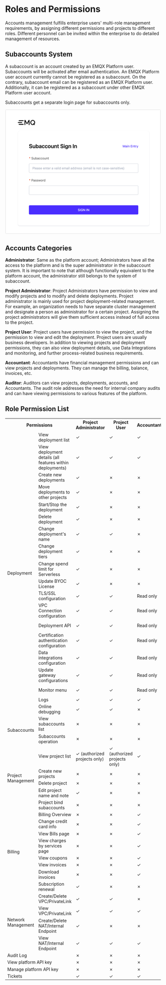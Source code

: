 # Roles and Permissions

Accounts management fulfills enterprise users' multi-role management requirements, by assigning different permissions and projects to different roles. Different personnel can be invited within the enterprise to do detailed management of resources.

## Subaccounts System

A subaccount is an account created by an EMQX Platform user. Subaccounts will be activated after email authentication. An EMQX Platform user account currently cannot be registered as a subaccount. On the contrary, subaccount email can be registered as an EMQX Platform user. Additionally, it can be registered as a subaccount under other EMQX Platform user account.

Subaccounts get a separate login page for subaccounts only.

<img src="./_assets/login_1.png" alt="default_project" style="zoom:67%;" />

## Accounts Categories

**Administrator**: Same as the platform account; Administrators have all the access to the platform and is the super administrator in the subaccount system. It is important to note that although functionally equivalent to the platform account, the administrator still belongs to the system of subaccount.

**Project Administrator**: Project Administrators have permission to view and modify projects and to modify and delete deployments. Project administrator is mainly used for project deployment-related management. For example, an organization needs to have separate cluster management and designate a person as administrator for a certain project. Assigning the project administrators will give them sufficient access instead of full access to the project.

**Project User**: Project users have permission to view the project, and the permission to view and edit the deployment. Project users are usually business developers. In addition to viewing projects and deployment permissions, they can also view deployment details, use Data Integrations and monitoring, and further process-related business requirements.

**Accountant**: Accountants have financial management permissions and can view projects and deployments. They can manage the billing, balance, invoices, etc.

**Auditor**: Auditors can view projects, deployments,  accounts, and Accountants. The audit role addresses the need for internal company audits and can have viewing permissions to various features of the platform.

## Role Permission List

<table>
   <tr>
      <th colspan="2">Permissions</th>
      <th>Project Administrator</th>
      <th>Project User</th>
      <th>Accountant</th>
      <th>Auditor</th>
   </tr>
   <tr>
      <td rowspan="19">Deployment</td>
      <td>View deployment list</td>
      <td>&#10003</td>
      <td>&#10003</td>
      <td>&#10003</td>
      <td>&#10003</td>
   </tr>
  <tr>
   	  <td>View deployment details (all features within deployments)</td>
      <td>&#10003</td>
      <td>&#10003</td>
      <td>&#10003</td>
      <td>&#10003</td>
   </tr>
   <tr>
   	<td>Create new deployments</td>
      <td>&#10003</td>
      <td>&#10007</td>
      <td>&#10007</td>
      <td>&#10007</td>
   </tr>
   <tr>
   	<td>Move deployments to other projects</td>
      <td>&#10003</td>
      <td>&#10007</td>
      <td>&#10007</td>
      <td>&#10007</td>
   </tr>
   <tr>
   	<td>Start/Stop the deployment</td>
      <td>&#10003</td>
      <td>&#10007</td>
      <td>&#10007</td>
      <td>&#10007</td>
   </tr>
   <tr>
   	<td>Delete deployment</td>
      <td>&#10003</td>
      <td>&#10007</td>
      <td>&#10007</td>
      <td>&#10007</td>
   </tr>
   <tr>
   	<td>Change deployment's name</td>
      <td>&#10003</td>
      <td>&#10003</td>
      <td>&#10007</td>
      <td>&#10007</td>
   </tr>
   <tr>
   	<td>Change deployment tiers</td>
      <td>&#10003</td>
      <td>&#10007</td>
      <td>&#10007</td>
      <td>&#10007</td>
   </tr>
   <tr>
   	<td>Change spend limit for Serverless</td>
      <td>&#10003</td>
      <td>&#10007</td>
      <td>&#10007</td>
      <td>&#10007</td>
   </tr>
   <tr>
   	<td>Update BYOC License</td>
      <td>&#10003</td>
      <td>&#10007</td>
      <td>&#10007</td>
      <td>&#10007</td>
   </tr>
   <tr>
   	<td>TLS/SSL configuration</td>
      <td>&#10003</td>
      <td>&#10003</td>
      <td>Read only</td>
      <td>Read only</td>
   </tr>
   <tr>
   	<td>VPC Connection configuration</td>
      <td>&#10003</td>
      <td>&#10003</td>
      <td>Read only</td>
      <td>Read only</td>
   </tr>
   <tr>
   	<td>Deployment API</td>
      <td>&#10003</td>
      <td>&#10003</td>
      <td>Read only</td>
      <td>Read only</td>
   </tr>
   <tr>
   	<td>Certification authentication configuration</td>
      <td>&#10003</td>
      <td>&#10003</td>
      <td>Read only</td>
      <td>Read only</td>
   </tr>
   <tr>
   	<td>Data integrations configuration</td>
      <td>&#10003</td>
      <td>&#10003</td>
      <td>Read only</td>
      <td>Read only</td>
   </tr>
   <tr>
      <td>Update gateway configurations</td>
      <td>&#10003</td>
      <td>&#10003</td>
      <td>Read only</td>
      <td>Read only</td>
   </tr>
   <tr>
      <td>Monitor menu</td>
      <td>&#10003</td>
      <td>&#10003</td>
      <td>Read only</td>
      <td>Read only</td>
   </tr>
   <tr>
      <td>Logs</td>
      <td>&#10003</td>
      <td>&#10003</td>
      <td>&#10003</td>
      <td>&#10003</td>
   </tr>
   <tr>
      <td>Online debugging</td>
      <td>&#10003</td>
      <td>&#10003</td>
      <td>&#10007</td>
      <td>&#10007</td>
   </tr>
   <tr>
      <td rowspan="2">Subaccounts</td>
      <td>View subaccounts list</td>
      <td>&#10007</td>
      <td>&#10007</td>
      <td>&#10007</td>
      <td>&#10003</td>
   </tr>
   <tr>
      <td>Subaccounts operation</td>
      <td>&#10007</td>
      <td>&#10007</td>
      <td>&#10007</td>
      <td>&#10007</td>
   </tr>
   <tr>
      <td rowspan="5">Project Management</td>
      <td>View project list</td>
      <td>&#10003 (authorized projects only)</td>
      <td>&#10003 (authorized projects only)</td>
      <td>&#10003</td>
      <td>&#10003</td>
   </tr>
   <tr>
   	<td>Create new projects</td>
      <td>&#10007</td>
      <td>&#10007</td>
      <td>&#10007</td>
      <td>&#10007</td>
   </tr>
   <tr>
   	<td>Delete project</td>
      <td>&#10007</td>
      <td>&#10007</td>
      <td>&#10007</td>
      <td>&#10007</td>
   </tr>
   <tr>
      <td>Edit project name and note</td>
      <td>&#10003</td>
      <td>&#10007</td>
      <td>&#10007</td>
      <td>&#10007</td>
   </tr>
   <tr>
      <td>Project bind subaccounts</td>
      <td>&#10007</td>
      <td>&#10007</td>
      <td>&#10007</td>
      <td>&#10007</td>
   </tr>
	<tr>
      <td rowspan="8">Billing</td>
      <td>Billing Overview</td>
      <td>&#10007</td>
      <td>&#10007</td>
      <td>&#10003</td>
      <td>&#10003</td>
   </tr>
   <tr>
      <td>Change credit card info</td>
      <td>&#10007</td>
      <td>&#10007</td>
      <td>&#10003</td>
      <td>&#10007</td>
   </tr>
   <tr>
      <td>View Bills page</td>
      <td>&#10007</td>
      <td>&#10007</td>
      <td>&#10003</td>
      <td>&#10003</td>
   </tr>
   <tr>
      <td>View charges by services page</td>
      <td>&#10007</td>
      <td>&#10007</td>
      <td>&#10003</td>
      <td>&#10003</td>
   </tr>
   <tr>
      <td>View coupons</td>
      <td>&#10007</td>
      <td>&#10007</td>
      <td>&#10003</td>
      <td>&#10003</td>
   </tr>
   <tr>
      <td>View invoices</td>
      <td>&#10007</td>
      <td>&#10007</td>
      <td>&#10003</td>
      <td>&#10003</td>
   </tr>
   <tr>
      <td>Download invoices</td>
      <td>&#10007</td>
      <td>&#10007</td>
      <td>&#10003</td>
      <td>&#10007</td>
   </tr>
   <tr>
      <td>Subscription renewal</td>
      <td>&#10003</td>
      <td>&#10007</td>
      <td>&#10007</td>
      <td>&#10007</td>
   </tr>
   <tr>
      <td rowspan="4">Network Management</td>
      <td>Create/Delete VPC/PrivateLink</td>
      <td>&#10003</td>
      <td>&#10003</td>
      <td>&#10007</td>
      <td>&#10007</td>
   </tr>
   <tr>
      <td>View VPC/PrivateLink</td>
      <td>&#10003</td>
      <td>&#10003</td>
      <td>&#10003</td>
      <td>&#10003</td>
   </tr>
   <tr>
      <td>Create/Delete NAT/Internal Endpoint</td>
      <td>&#10003</td>
      <td>&#10007</td>
      <td>&#10007</td>
      <td>&#10007</td>
   </tr>
   <tr>
      <td>View NAT/Internal Endpoint</td>
      <td>&#10003</td>
      <td>&#10003</td>
      <td>&#10003</td>
      <td>&#10003</td>
   </tr>
   <tr>
      <td colspan="2">Audit Log</td>
      <td>&#10007</td>
      <td>&#10007</td>
      <td>&#10007</td>
      <td>&#10003</td>
   </tr>
   <tr>
      <td colspan="2">View platform API key</td>
      <td>&#10007</td>
      <td>&#10007</td>
      <td>&#10007</td>
      <td>&#10003</td>
   </tr>
   <tr>
      <td colspan="2">Manage platform API key</td>
      <td>&#10007</td>
      <td>&#10007</td>
      <td>&#10007</td>
      <td>&#10007</td>
   </tr>
   <tr>
      <td colspan="2">Tickets</td>
      <td>&#10003</td>
      <td>&#10003</td>
      <td>&#10003</td>
      <td>&#10003</td>
   </tr>
</table>
